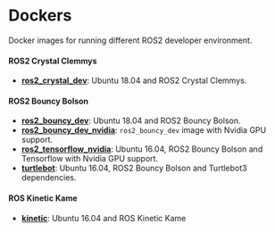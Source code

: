 # Dockers

Docker images for running different ROS2 developer environment.


#### ROS2 Crystal Clemmys

 - [**ros2_crystal_dev**](ros2_crystal_dev): Ubuntu 18.04 and ROS2 Crystal Clemmys.


#### ROS2 Bouncy Bolson

 - [**ros2_bouncy_dev**](ros2_bouncy_dev): Ubuntu 18.04 and ROS2 Bouncy Bolson.
 - [**ros2_bouncy_dev_nvidia**](ros2_bouncy_dev_nvidia): `ros2_bouncy_dev` image with Nvidia GPU support.
 - [**ros2_tensorflow_nvidia**](ros2_tensorflow_nvidia): Ubuntu 16.04, ROS2 Bouncy Bolson and Tensorflow with Nvidia GPU support.
 - [**turtlebot**](turtlebot): Ubuntu 16.04, ROS2 Bouncy Bolson and Turtlebot3 dependencies.

#### ROS Kinetic Kame

 - [**kinetic**](kinetic): Ubuntu 16.04 and ROS Kinetic Kame
